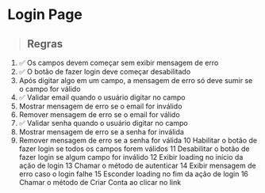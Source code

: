 # Login Page

> ## Regras
1. ✅ Os campos devem começar sem exibir mensagem de erro
2. ✅ O botão de fazer login deve começar desabilitado
3. Após digitar algo em um campo, a mensagem de erro só deve sumir se o campo for válido
4. ✅ Validar email quando o usuário digitar no campo
5. Mostrar mensagem de erro se o email for inválido
6. Remover mensagem de erro se o email for válido
7. ✅ Validar senha quando o usuário digitar no campo
8. Mostrar mensagem de erro se a senha for inválida
9. Remover mensagem de erro se a senha for válida
10  Habilitar o botão de fazer login se todos os campos forem válidos
11  Desabilitar o botão de fazer login se algum campo for inválido
12  Exibir loading no início da ação de login
13  Chamar o método de autenticar
14  Exibir mensagem de erro caso o login falhe
15  Esconder loading no fim da ação de login
16  Chamar o método de Criar Conta ao clicar no link